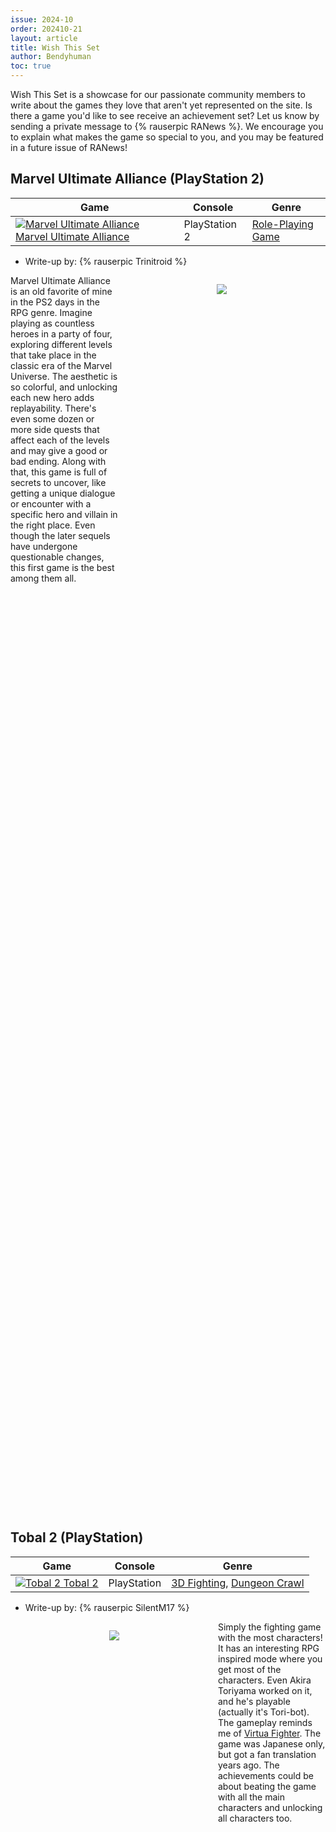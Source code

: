 ```yaml
---
issue: 2024-10
order: 202410-21
layout: article
title: Wish This Set
author: Bendyhuman
toc: true
---
```


Wish This Set is a showcase for our passionate community members to write about the games they love that aren't yet represented on the site. Is there a game you'd like to see receive an achievement set? Let us know by sending a private message to {% rauserpic RANews %}. We encourage you to explain what makes the game so special to you, and you may be featured in a future issue of RANews!

## Marvel Ultimate Alliance (PlayStation 2)

| Game                                                                                                                                                                                                                                                                 | Console       | Genre                                                       |
| -------------------------------------------------------------------------------------------------------------------------------------------------------------------------------------------------------------------------------------------------------------------- | ------------- | ----------------------------------------------------------- |
| <a class="gameicon-link" href="https://retroachievements.org/game/21031" target="_blank" rel="noopener"> <img class="gameicon" src="https://media.retroachievements.org/Images/087671.png" alt="Marvel Ultimate Alliance"> <span>Marvel Ultimate Alliance</span></a> | PlayStation 2 | [Role-Playing Game](https://retroachievements.org/game/902) |

* Write-up by: {% rauserpic Trinitroid %}

<figure style="text-align:center;float:right;width:50%;height:50%">
<img src="https://media.retroachievements.org/Images/080662.png">
<figcaption></figcaption>
</figure>

Marvel Ultimate Alliance is an old favorite of mine in the PS2 days in the RPG genre. Imagine playing as countless heroes in a party of four, exploring different levels that take place in the classic era of the Marvel Universe. The aesthetic is so colorful, and unlocking each new hero adds replayability. There's even some dozen or more side quests that affect each of the levels and may give a good or bad ending. Along with that, this game is full of secrets to uncover, like getting a unique dialogue or encounter with a specific hero and villain in the right place. Even though the later sequels have undergone questionable changes, this first game is the best among them all.

<br clear="right"/>

## Tobal 2 (PlayStation)

| Game                                                                                                                                                                                                                              | Console     | Genre                                                                                                            |
| --------------------------------------------------------------------------------------------------------------------------------------------------------------------------------------------------------------------------------- | ----------- | ---------------------------------------------------------------------------------------------------------------- |
| <a class="gameicon-link" href="https://retroachievements.org/game/3089" target="_blank" rel="noopener"> <img class="gameicon" src="https://media.retroachievements.org/Images/099336.png" alt="Tobal 2"> <span>Tobal 2</span></a> | PlayStation | [3D Fighting](https://retroachievements.org/game/8359), [Dungeon Crawl](https://retroachievements.org/game/5976) |

* Write-up by: {% rauserpic SilentM17 %}

<figure style="text-align:center;float:left;width:50%;height:50%">
<img src="https://media.retroachievements.org/Images/099338.png">
<figcaption></figcaption>
</figure>

Simply the fighting game with the most characters! It has an interesting RPG inspired mode where you get most of the characters. Even Akira Toriyama worked on it, and he's playable (actually it's Tori-bot). The gameplay reminds me of [Virtua Fighter](https://retroachievements.org/game/7478). The game was Japanese only, but got a fan translation years ago. The achievements could be about beating the game with all the main characters and unlocking all characters too.

<br clear="left"/>

## Urbz, The: Sims in the City (GameCube)

| Game                                                                                                                                                                                                                                                                       | Console  | Genre                                                     |
| -------------------------------------------------------------------------------------------------------------------------------------------------------------------------------------------------------------------------------------------------------------------------- | -------- | --------------------------------------------------------- |
| <a class="gameicon-link" href="https://retroachievements.org/game/30169" target="_blank" rel="noopener"> <img class="gameicon" src="https://media.retroachievements.org/Images/099722.png" alt="Urbz, The: Sims in the City"> <span>Urbz, The: Sims in the City</span></a> | GameCube | [Life Simulation](https://retroachievements.org/game/861) |

* Write-up by: {% rauserpic HiroshiTaguchi %}

<figure style="text-align:center;float:right;width:50%;height:50%">
<img src="https://static.wikia.nocookie.net/sims/images/8/8f/Urbz-sims-in-the-city.jpg">
<figcaption></figcaption>
</figure>

"The Urbz: Sims in the City" is a 2004 spin-off game of [The Sims](https://retroachievements.org/game/5727), with the objective of being the most famous Urb in the city. You start from zero being a nobody, and can choose what style you're into, from skater, to punk, rich guys, etc. The game has some music from the Black Eyed Peas (and the cast too, who is going to help you get famous), and has a nice multiplayer, to challenge your friend and see who gets famous first. It's an underrated game from [Maxis](https://retroachievements.org/game/28492) and [EA Games](https://retroachievements.org/game/5961) that should have more popularity, and is a very fun game to play alone or with friends.

I choose the GameCube version since the PS2 version has speed issues on PCSX2, while Dolphin runs perfectly.

<br clear="right"/>

## Blue Stinger (Dreamcast)

| Game                                                                                                                                                                                                                                        | Console   | Genre                                                                                                        |
| ------------------------------------------------------------------------------------------------------------------------------------------------------------------------------------------------------------------------------------------- | --------- | ------------------------------------------------------------------------------------------------------------ |
| <a class="gameicon-link" href="https://retroachievements.org/game/3498" target="_blank" rel="noopener"> <img class="gameicon" src="https://media.retroachievements.org/Images/053532.png" alt="Blue Stinger"> <span>Blue Stinger</span></a> | Dreamcast | [Survival Horror](https://retroachievements.org/game/8816), [Action](https://retroachievements.org/game/839) |

* Write-up by: {% rauserpic DrMunkee %}

<figure style="text-align:center;float:left;width:50%;height:50%">
<img src="https://media.retroachievements.org/Images/050973.png">
<figcaption></figcaption>
</figure>

Survival horror was arguably in its peak in the late 90's/early 2000's. [Resident Evil](https://retroachievements.org/game/7236) was striking a balance between scary and wacky with Code Veronica, [Silent Hill](https://retroachievements.org/game/6866) was satisfying that slow burn/psychological itch, and most importantly - new companies were trying their hand at doing something a little...unique. The Sega Dreamcast was home to many of these unique survival horror titles, including a game called "Blue Stinger". The team would later go on to create [Illbleed](https://retroachievements.org/game/7118), if that is any indication of what we are getting ourselves into.

Blue Stinger opens with a cutscene that has bad audio, questionable voice acting, and mediocre storytelling. From there you are sent on a wild 10 hour journey, full of punching/shooting creatures until money flies out, drinking Hassy, and following a blue fairy around. This all leads to a final, WTF final boss battle that will have you saying "that was cool but incredibly stupid". Aside from the camera (which is different dependent on the version you are playing), everything just kinda...works. It's janky, sure. And I was incredibly disappointed that the game, which takes place on "Dinosaur Island", had no dinosaurs. But the 2 character system that allows you to switch on the fly, the goofy dialogue, the creature design, the abundance of weapons (including a wrestling shirt that allows you to pull wrestling moves on enemies) - it all feels fun.

There will likely never be another game made that captures the type of charm that Blue Stinger brings (the developer Climax Graphics dissolved in 2002, and the founder unfortunately died in 2004). This game is peak early Dreamcast, and the more people that experience it, the better.

<br clear="left"/>

## Mutant Fighter (Arcade)

| Game                                                                                                                                                                                                                                             | Console | Genre                                                         |
| ------------------------------------------------------------------------------------------------------------------------------------------------------------------------------------------------------------------------------------------------ | ------- | ------------------------------------------------------------- |
| <a class="gameicon-link" href="https://retroachievements.org/game/12315" target="_blank" rel="noopener"> <img class="gameicon" src="https://media.retroachievements.org/Images/088644.png" alt="Mutant Fighter"> <span>Mutant Fighter</span></a> | Arcade  | [Sports - Wrestling](https://retroachievements.org/game/8394) |

* Write-up by: {% rauserpic DeadmanRetro %}

<figure style="text-align:center;float:right;width:50%;height:50%">
<img src="https://www.arcade-museum.com/images-game/15/mutant-fighter-15528.jpg">
<figcaption></figcaption>
</figure>

This game is a curious and strange title in Latin America and especially in Mexico; it flooded the arcade rooms and was in all the many ones I knew. it was a hard game with a handling of controls that has aged quite badly (like many of its time), but that floods the memories of a generation that was the most accessible and similar to what would later be an authentic Fighting game like [Street Fighter II](https://retroachievements.org/game/11808).

In fact, Mutant Fighter was always surrounded by 3 titles: Street Smart, [Hippodrome](https://retroachievements.org/game/12181), and [Street Fighter](https://retroachievements.org/game/12261) in its first installment, and it is precisely because of this comparison that was made at the time that Mutant Fighter stood out: it had more options in its roster, it had better gameplay than any of the other three options, and the soundtrack by Data East still sounds good even in 2024.

I feel that it would be a successful set because it is accessible, I don't see it as a long journey through 70/80/90/100 achievements, I see it as a solid set of 20 achievements to unlock with a progressive and organic degree of ascending difficulty that balances fun with the hardness of getting the most difficult achievement in the set. I think it would be a very welcome set by the Latin American/Mexican/Spanish community that spent so many hours on it at the time. I hope you like and are interested in the idea, if I can give you more information about the possible set it would be a pleasure to support you with more!

<br clear="right"/>

## Doraemon: Meikyuu Daisakusen (PC Engine/TurboGrafx-16)

| Game                                                                                                                                                                                                                                                                         | Console                 | Genre  |
| ---------------------------------------------------------------------------------------------------------------------------------------------------------------------------------------------------------------------------------------------------------------------------- | ----------------------- | ------ |
| <a class="gameicon-link" href="https://retroachievements.org/game/28011" target="_blank" rel="noopener"> <img class="gameicon" src="https://media.retroachievements.org/Images/000001.png" alt="Doraemon: Meikyuu Daisakusen"> <span>Doraemon: Meikyuu Daisakusen</span></a> | PC Engine/TurboGrafx-16 | Arcade |

* Write-up by: {% rauserpic victormoreira %}

<figure style="text-align:center;float:left;width:50%;height:50%">
<img src="http://www.pcengine.co.uk/Images-Screenshots_A-K/Doraemon_02.gif">
<figcaption></figcaption>
</figure>

Some years ago I fell in love with this [Doraemon](https://retroachievements.org/game/8076) game without knowing its roots or where it came from. I was just exploring the PC Engine catalogue and, as a puzzle/arcade genre lover, it was love at first sight. I'm European, the TurboGrafx was not a thing here, and the PC Engine was not that popular in Portugal. I never knew this was released in the US as Cratermaze, maybe because the Doraemon franchise was not known as it is today. I compare this game to a mix of [Bomberman](https://retroachievements.org/game/11015) and [Pac-Man](https://retroachievements.org/game/9038), and it actually resembles a lot with [Batman](https://retroachievements.org/game/2600) for PC Engine, the only Batman game I played that is not an action game, but rather a somewhat Pac-Man clone. I finally put the pieces together and this Doraemon game is actually the third in a series of great puzzle games, after Kid no Hore Hore Daisakusen for Arcade machines, Booby Kids for the NES, and before the localized Cratermaze and another [Booby Kids](https://retroachievements.org/game/4697), this time for the Game Boy. The game is so much fun, enjoyable, and the little cut scenes with Doraemon friends are nice. Wouldn't this be a great game for RA??

<br clear="left"/>

## Star Wars Trilogy: Apprentice of the Force (Game Boy Advance)

| Game                                                                                                                                                                                                                                                                                                    | Console          | Genre       |
| ------------------------------------------------------------------------------------------------------------------------------------------------------------------------------------------------------------------------------------------------------------------------------------------------------- | ---------------- | ----------- |
| <a class="gameicon-link" href="https://retroachievements.org/game/5577" target="_blank" rel="noopener"> <img class="gameicon" src="https://media.retroachievements.org/Images/089460.png" alt="Star Wars Trilogy: Apprentice of the Force"> <span>Star Wars Trilogy: Apprentice of the Force</span></a> | Game Boy Advance | Platforming |

* Write-up by: {% rauserpic SleeplessSP %}

<figure style="text-align:center;float:right;width:50%;height:50%">
<img src="https://media.retroachievements.org/Images/009100.png">
<figcaption></figcaption>
</figure>

Do you like the SNES classic [Super Star Wars](https://retroachievements.org/game/401)? Perhaps you're a huge fan of the Game Boy Advance version of Prince of Persia: The Sands of Time? Or maybe, you just want to check out a cool new GBA platformer that isn't talked about much online?

To coincide with the upcoming release of Star Wars Trilogy, a DVD boxset of the original Star Wars films released in 2004 (which was a big deal, as the only way to see these movies was increasingly-rare VHS tapes), a single Game Boy Advance game was developed by Ubisoft: Apprentice of the Force, made using a recycled engine from the Prince of Persia GBA games, following the plot of the original three Star Wars movies from Luke Skywalker's perspective.

This game starts as a simple run-and-gun platformer, with a few levels based on either fighting your way to the end or protecting a side character, usually Leia or R2-D2, from swarms of Stormtroopers, while collecting different types of blasters and exploring the stages. As you play, though, you unlock Force powers, and eventually a lightsaber, which add to both your combat and platforming moveset. A few unique stages put you in the cockpit of vehicles, such as the iconic Trench Run sequence from A New Hope, which are top-down shooter segments, and also quite fun to play through.

Overall, Apprentice of the Force offers fun gameplay, unique 3D-rendered graphics, a fair bit of challenge, and a unique take on the original trilogy that all Star Wars fans will appreciate. That, and it's simply one of the better licensed GBA games. To think a quality Star Wars game fell into obscurity from both the fandom and the RA developers is a tragedy, and I hope that a set may be what it takes to make this game a beloved piece of Star Wars media.

<br clear="right"/>

## Napple Tale: Arsia in Daydream (Dreamcast)

| Game                                                                                                                                                                                                                                                                            | Console   | Genre                                                     |
| ------------------------------------------------------------------------------------------------------------------------------------------------------------------------------------------------------------------------------------------------------------------------------- | --------- | --------------------------------------------------------- |
| <a class="gameicon-link" href="https://retroachievements.org/game/3752" target="_blank" rel="noopener"> <img class="gameicon" src="https://media.retroachievements.org/Images/092780.png" alt="Napple Tale: Arsia in Daydream"> <span>Napple Tale: Arsia in Daydream</span></a> | Dreamcast | [3D Platforming](https://retroachievements.org/game/3012) |

* Write-up by: {% rauserpic lizstar %}

<figure style="text-align:center;float:left;width:50%;height:50%">
<img src="https://media.retroachievements.org/Images/072283.png">
<figcaption></figcaption>
</figure>

Welcome to a world of dreams, unlike any other you've experienced before! Napple Tale: Arsia in Daydream is a 3D platformer for the Dreamcast which sadly never made it to the West, but thankfully we have a translation patch, so you have NO excuse. Made by an almost entirely female lead team, Napple Tale is a unique and ahead of its time masterpiece that feels more like a late-stage GameCube cult classic than it does an early Dreamcast game.

You play as Porch, who's been mistakenly taken to the spirit world by the bumbling spirit guide Straynap! The only way to get home and taste your mother's delicious stew again is to platform through the four season-themed worlds of Napple World and collect your "petals", six spirits that are a part of you that got lost in this world. Along the way, you'll solve problems for the citizens of Napple World, and become entangled in forces you wouldn't believe! There's more too, of course. So many unlockables and hidden items! From the collectible animal companions, the Paffets, to gatchapon cards about the game's enemies and characters, its a 100% completionist's dream!

All of this is completed with a nice bow that is Yoko Kanno, the legendary musician herself, who delivers a fantastic soundtrack unlike any other. The entire package is a beautiful dream you won't want to wake up from!

<br clear="left"/>

## Zapper: One Wicked Cricket! (GameCube)

| Game                                                                                                                                                                                                                                                                       | Console  | Genre          |
| -------------------------------------------------------------------------------------------------------------------------------------------------------------------------------------------------------------------------------------------------------------------------- | -------- | -------------- |
| <a class="gameicon-link" href="https://retroachievements.org/game/25491" target="_blank" rel="noopener"> <img class="gameicon" src="https://media.retroachievements.org/Images/101815.png" alt="Zapper: One Wicked Cricket!"> <span>Zapper: One Wicked Cricket!</span></a> | GameCube | 3D Platforming |

* Write-up by: {% rauserpic puroseki %}

<figure style="text-align:center;float:right;width:50%;height:50%">
<img src="https://tasvideos.org/media/2917M.jpg">
<figcaption></figcaption>
</figure>

Do you ever wish [Frogger](https://retroachievements.org/game/3285) was edgier? More violent? Let it be my pleasure to introduce you to Zapper: One Wicked Cricket. Zapper takes the Frogger grid-based hopping gameplay and introduces it to a large variety of sprawling levels, all with the goal of saving your brother from an evil Magpie. Every level has six of Magpie's eggs scattered throughout it, which you track down with your egg detecting radar (as all crickets have.) On top of the eggs there's also 100 fireflies in every level for the completionists among us, which you are heavily rewarded for upon a full clear.

Simple enough, but what makes this worth a set? Easy, Arcade Mode. Arcade Mode fills up with each level from the game as you beat it in the Story Mode, and for every single level not only is there a Time Trial with some pretty good times already listed, each level has TWO Staff Ghosts ready to challenge you. One for just beating it fast, and one for beating it fast while getting all the fireflies. An achievement set that wants you to beat all these times would prove extremely challenging, and I want nothing more than to rise to that challenge.

This is intended for the GameCube version of the game as it would be cool to add to the GameCube hype, but the [PS2 version](https://retroachievements.org/game/25651) is functionally identical so a dev could easily go for that instead if they really wanted to.

<br clear="right"/>

## Casper (PlayStation)

| Game                                                                                                                                                                                                                             | Console     | Genre                                                       |
| -------------------------------------------------------------------------------------------------------------------------------------------------------------------------------------------------------------------------------- | ----------- | ----------------------------------------------------------- |
| <a class="gameicon-link" href="https://retroachievements.org/game/15702" target="_blank" rel="noopener"> <img class="gameicon" src="https://media.retroachievements.org/Images/092578.png" alt="Casper"> <span>Casper</span></a> | PlayStation | [Action-Adventure](https://retroachievements.org/game/2702) |

* Write-up by: {% rauserpic Scorpion16 %}

<figure style="text-align:center;float:left;width:50%;height:50%">
<img src="https://media.retroachievements.org/Images/092579.png">
<figcaption></figcaption>
</figure>

This Casper game is full of magic and good memories of the PS1. It follows the story of the first Casper movie, respected as much as possible to be integrated into a game. As for the gameplay, Casper explores the mansion of the movie, finding collectibles, keys to open doors, and puzzle pieces that allow you to reconstruct pictures and obtain a power to progress even more in the mansion. There are even bosses that are the main objective of the game. What else do you need to be tempted?

<br clear="left"/>